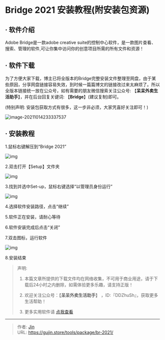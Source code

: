 # Bridge 2021 安装教程(附安装包资源)


## · 软件介绍
Adobe Bridge是一款adobe creative suite的控制中心软件，是一款图片查看、搜索、管理的软件,可让你集中访问你的创意项目所需的所有文件和资源！

## · 软件下载
为了方便大家下载，博主已将全版本的Bridge完整安装文件整理至网盘，由于某些原因，分享网盘链接容易失效，到时候一篇篇博文的链接改过来太麻烦了。所以全版本链接统一放在公众号，如有需要的朋友微信搜索关注公众号: 【**呆呆外卖生活助手**】，并在后台回复关键词: 【**Bridge**】(建议复制)即可。

(特别声明: 安装包获取方式有很多，这一步非必须，大家凭喜好关注即可！)

![image-20211014233337537](https://img.gujin.store/img/image-20211014233337537.png)

## · 安装教程

1.鼠标右键解压到“Bridge 2021”

![img](https://img.gujin.store/img/v2-0d4bf894487de6013c532035d683605f_720w.png)

2.双击打开【Setup】文件夹

![img](https://img.gujin.store/img/v2-5a45b5db79d88a71da2da1caaa475ed6_720w.png)



3.找到并选中Set-up，鼠标右键选择“以管理员身份运行”

![img](https://img.gujin.store/img/v2-6ed8387482eaae864b3f31e5f6bf5017_720w.png)

4.选择软件安装路径，点击“继续”

5.软件正在安装，请耐心等待

6.软件安装完成后点击“关闭”

7.双击图标，运行软件

![img](https://img.gujin.store/img/v2-edee949894c593c649ecf5ba49c1fa10_720w.png)

8.安装结束




> 声明: 
>
> 1. 本篇文章所提供的下载文件均在网络收集，不可用于商业用途，请于下载后24小时之内删除，如需体验更多乐趣，请支持正版！
>
> 2. 欢迎关注公众号：【**呆呆外卖生活助手**】 ，ID:『DDZhuSh』，获取更多生活帮助！
>
> 3. 更多实用软件请  [点我查看](/tools)


---

> 作者: [Jin](https://img.gujin.store/img/favicon.ico)  
> URL: https://gujin.store/tools/package/br-2021/  

